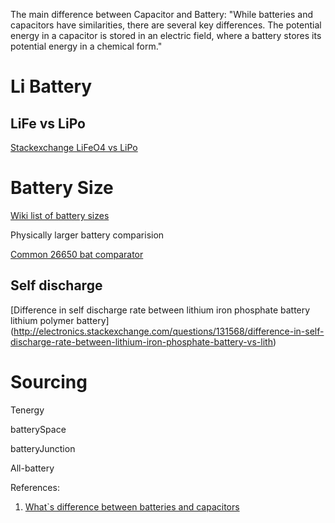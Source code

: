 The main difference between Capacitor and Battery:
"While batteries and capacitors have similarities, there are several key differences. 
The potential energy in a capacitor is stored in an electric field, where a battery stores its potential energy in a chemical form."


# Li Battery

## LiFe vs LiPo

[Stackexchange LiFeO4 vs LiPo](http://electronics.stackexchange.com/questions/172002/lifepo4-vs-lipo)

# Battery Size

[Wiki list of battery sizes](https://en.wikipedia.org/wiki/List_of_battery_sizes)

Physically larger battery comparision

[Common 26650 bat comparator](http://lygte-info.dk/review/batteries2012/Common26650comparator.php)

## Self discharge

[Difference in self discharge rate between lithium iron phosphate battery lithium polymer battery]
(http://electronics.stackexchange.com/questions/131568/difference-in-self-discharge-rate-between-lithium-iron-phosphate-battery-vs-lith)

# Sourcing
Tenergy

batterySpace

batteryJunction

All-battery

References:
1. [What`s difference between batteries and capacitors](http://machinedesign.com/batteriespower-supplies/what-s-difference-between-batteries-and-capacitors)
